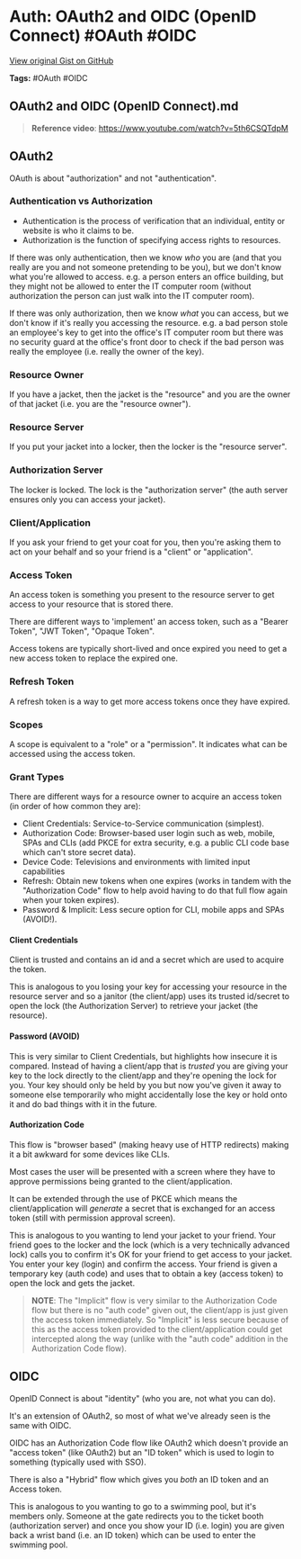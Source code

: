 # Auth: OAuth2 and OIDC (OpenID Connect) #OAuth #OIDC

[View original Gist on GitHub](https://gist.github.com/Integralist/d50a2e06dbb8f1b2e510eac2f28b3e1d)

**Tags:** #OAuth #OIDC

## OAuth2 and OIDC (OpenID Connect).md

> **Reference video**: https://www.youtube.com/watch?v=5th6CSQTdpM

## OAuth2

OAuth is about "authorization" and not "authentication". 

### Authentication vs Authorization

- Authentication is the process of verification that an individual, entity or website is who it claims to be.
- Authorization is the function of specifying access rights to resources.

If there was only authentication, then we know _who_ you are (and that you really are you and not someone pretending to be you), but we don't know what you're allowed to access. e.g. a person enters an office building, but they might not be allowed to enter the IT computer room (without authorization the person can just walk into the IT computer room).

If there was only authorization, then we know _what_ you can access, but we don't know if it's really you accessing the resource. e.g. a bad person stole an employee's key to get into the office's IT computer room but there was no security guard at the office's front door to check if the bad person was really the employee (i.e. really the owner of the key).

### Resource Owner

If you have a jacket, then the jacket is the "resource" and you are the owner of that jacket (i.e. you are the "resource owner").

### Resource Server

If you put your jacket into a locker, then the locker is the "resource server".

### Authorization Server

The locker is locked. The lock is the "authorization server" (the auth server ensures only you can access your jacket).

### Client/Application

If you ask your friend to get your coat for you, then you're asking them to act on your behalf and so your friend is a "client" or "application".

### Access Token

An access token is something you present to the resource server to get access to your resource that is stored there.

There are different ways to 'implement' an access token, such as a "Bearer Token", "JWT Token", "Opaque Token".

Access tokens are typically short-lived and once expired you need to get a new access token to replace the expired one.

### Refresh Token

A refresh token is a way to get more access tokens once they have expired.

### Scopes

A scope is equivalent to a "role" or a "permission". It indicates what can be accessed using the access token.

### Grant Types

There are different ways for a resource owner to acquire an access token (in order of how common they are):

- Client Credentials: Service-to-Service communication (simplest).
- Authorization Code: Browser-based user login such as web, mobile, SPAs and CLIs (add PKCE for extra security, e.g. a public CLI code base which can't store secret data).
- Device Code: Televisions and environments with limited input capabilities
- Refresh: Obtain new tokens when one expires (works in tandem with the "Authorization Code" flow to help avoid having to do that full flow again when your token expires).
- Password & Implicit: Less secure option for CLI, mobile apps and SPAs (AVOID!).

#### Client Credentials

Client is trusted and contains an id and a secret which are used to acquire the token.

This is analogous to you losing your key for accessing your resource in the resource server and so a janitor (the client/app) uses its trusted id/secret to open the lock (the Authorization Server) to retrieve your jacket (the resource).

#### Password (AVOID)

This is very similar to Client Credentials, but highlights how insecure it is compared. Instead of having a client/app that is _trusted_ you are giving your key to the lock directly to the client/app and they're opening the lock for you. Your key should only be held by you but now you've given it away to someone else temporarily who might accidentally lose the key or hold onto it and do bad things with it in the future.

#### Authorization Code

This flow is "browser based" (making heavy use of HTTP redirects) making it a bit awkward for some devices like CLIs.

Most cases the user will be presented with a screen where they have to approve permissions being granted to the client/application.

It can be extended through the use of PKCE which means the client/application will _generate_ a secret that is exchanged for an access token (still with permission approval screen).

This is analogous to you wanting to lend your jacket to your friend. Your friend goes to the locker and the lock (which is a very technically advanced lock) calls you to confirm it's OK for your friend to get access to your jacket. You enter your key (login) and confirm the access. Your friend is given a temporary key (auth code) and uses that to obtain a key (access token) to open the lock and gets the jacket.

> **NOTE**: The "Implicit" flow is very similar to the Authorization Code flow but there is no "auth code" given out, the client/app is just given the access token immediately. So "Implicit" is less secure because of this as the access token provided to the client/application could get intercepted along the way (unlike with the "auth code" addition in the Authorization Code flow).

## OIDC

OpenID Connect is about "identity" (who you are, not what you can do).

It's an extension of OAuth2, so most of what we've already seen is the same with OIDC.

OIDC has an Authorization Code flow like OAuth2 which doesn't provide an "access token" (like OAuth2) but an "ID token" which is used to login to something (typically used with SSO).

There is also a "Hybrid" flow which gives you _both_ an ID token and an Access token.

This is analogous to you wanting to go to a swimming pool, but it's members only. Someone at the gate redirects you to the ticket booth (authorization server) and once you show your ID (i.e. login) you are given back a wrist band (i.e. an ID token) which can be used to enter the swimming pool.

